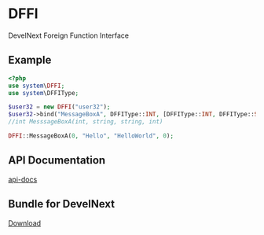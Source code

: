 # DFFI
DevelNext Foreign Function Interface


## Example

```php
<?php
use system\DFFI;
use system\DFFIType;

$user32 = new DFFI("user32");
$user32->bind("MessageBoxA", DFFIType::INT, [DFFIType::INT, DFFIType::STRING, DFFIType::STRING, DFFIType::INT]);
//int MesssageBoxA(int, string, string, int)

DFFI::MessageBoxA(0, "Hello", "HelloWorld", 0);
```

## API Documentation
[api-docs](api-docs/)

## Bundle for DevelNext
[Download](https://github.com/jphp-group/jphp-dffi-ext/releases)

